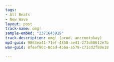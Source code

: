 ```yaml
---
tags:
- All Beats
- New Wave
layout: post
track-name: omg!
sample-embed: "2371643919"
track-description: omg! (prod. ancrnotokay)
mp3-guid: 9863ea41-71ef-4850-ae41-273d68612e7b
wav-guid: 8feef90c-8dad-4b6a-a579-c71cd2f80e18

---
```

